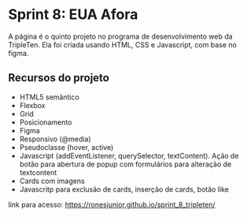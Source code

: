 # Sprint 8: EUA Afora

A página é o quinto projeto no programa de desenvolvimento web da TripleTen. Ela foi criada usando HTML, CSS e Javascript, com base no figma.

## Recursos do projeto

- HTML5 semântico
- Flexbox
- Grid
- Posicionamento
- Figma
- Responsivo (@media)
- Pseudoclasse (hover, active)
- Javascript (addEventListener, querySelector, textContent). Ação de botão para abertura de popup com formulários para alteração de textcontent
- Cards com imagens
- Javascritp para exclusão de cards, inserção de cards, botão like

link para acesso: https://ronesjunior.github.io/sprint_8_tripleten/
